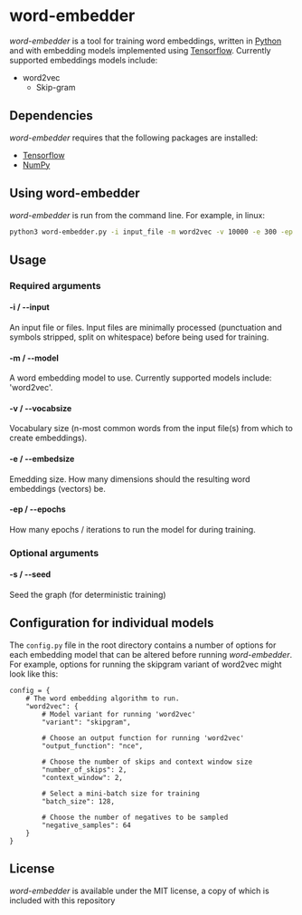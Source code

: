 # word-embedder

*word-embedder* is a tool for training word embeddings, written in [Python](https://www.python.org/) and with embedding models implemented using [Tensorflow](https://www.tensorflow.org/). Currently supported embeddings models include:

* word2vec
  * Skip-gram

## Dependencies

*word-embedder* requires that the following packages are installed:

* [Tensorflow](https://www.tensorflow.org/)
* [NumPy](http://www.numpy.org/)

## Using word-embedder

*word-embedder* is run from the command line. For example, in linux:

```bash
python3 word-embedder.py -i input_file -m word2vec -v 10000 -e 300 -ep 50000 -o output.txt
```

## Usage

### Required arguments

#### -i / --input

An input file or files. Input files are minimally processed (punctuation and symbols stripped, split on whitespace) before being used for training.

#### -m / --model

A word embedding model to use. Currently supported models include: 'word2vec'.

#### -v / --vocabsize

Vocabulary size (n-most common words from the input file(s) from which to create embeddings).

#### -e / --embedsize

Emedding size. How many dimensions should the resulting word embeddings (vectors) be.

#### -ep / --epochs

How many epochs / iterations to run the model for during training.

### Optional arguments

#### -s / --seed

Seed the graph (for deterministic training)

## Configuration for individual models

The `config.py` file in the root directory contains a number of options for each embedding model that can be altered before running *word-embedder*. For example, options for running the skipgram variant of word2vec might look like this:

```python3
config = { 
    # The word embedding algorithm to run.
    "word2vec": {
        # Model variant for running 'word2vec'
        "variant": "skipgram",

        # Choose an output function for running 'word2vec'
        "output_function": "nce",

        # Choose the number of skips and context window size
        "number_of_skips": 2,
        "context_window": 2,

        # Select a mini-batch size for training
        "batch_size": 128,

        # Choose the number of negatives to be sampled
        "negative_samples": 64
    }
}
```

## License

*word-embedder* is available under the MIT license, a copy of which is included with this repository